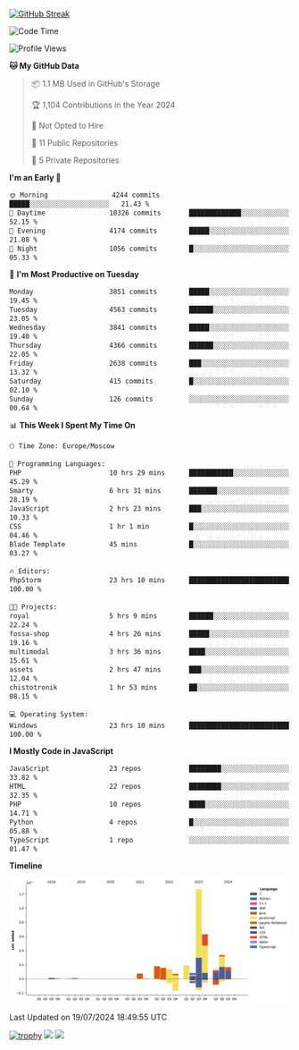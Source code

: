 [![GitHub Streak](https://github-readme-streak-stats.herokuapp.com/?user=yogik10)](https://git.io/streak-stats)
<!--START_SECTION:waka-->
![Code Time](http://img.shields.io/badge/Code%20Time-709%20hrs%2057%20mins-blue)

![Profile Views](http://img.shields.io/badge/Profile%20Views-0-blue)

**🐱 My GitHub Data** 

> 📦 1.1 MB Used in GitHub's Storage 
 > 
> 🏆 1,104 Contributions in the Year 2024
 > 
> 🚫 Not Opted to Hire
 > 
> 📜 11 Public Repositories 
 > 
> 🔑 5 Private Repositories 
 > 
**I'm an Early 🐤** 

```text
🌞 Morning                4244 commits        █████░░░░░░░░░░░░░░░░░░░░   21.43 % 
🌆 Daytime                10326 commits       █████████████░░░░░░░░░░░░   52.15 % 
🌃 Evening                4174 commits        █████░░░░░░░░░░░░░░░░░░░░   21.08 % 
🌙 Night                  1056 commits        █░░░░░░░░░░░░░░░░░░░░░░░░   05.33 % 
```
📅 **I'm Most Productive on Tuesday** 

```text
Monday                   3851 commits        █████░░░░░░░░░░░░░░░░░░░░   19.45 % 
Tuesday                  4563 commits        ██████░░░░░░░░░░░░░░░░░░░   23.05 % 
Wednesday                3841 commits        █████░░░░░░░░░░░░░░░░░░░░   19.40 % 
Thursday                 4366 commits        ██████░░░░░░░░░░░░░░░░░░░   22.05 % 
Friday                   2638 commits        ███░░░░░░░░░░░░░░░░░░░░░░   13.32 % 
Saturday                 415 commits         █░░░░░░░░░░░░░░░░░░░░░░░░   02.10 % 
Sunday                   126 commits         ░░░░░░░░░░░░░░░░░░░░░░░░░   00.64 % 
```


📊 **This Week I Spent My Time On** 

```text
🕑︎ Time Zone: Europe/Moscow

💬 Programming Languages: 
PHP                      10 hrs 29 mins      ███████████░░░░░░░░░░░░░░   45.29 % 
Smarty                   6 hrs 31 mins       ███████░░░░░░░░░░░░░░░░░░   28.19 % 
JavaScript               2 hrs 23 mins       ███░░░░░░░░░░░░░░░░░░░░░░   10.33 % 
CSS                      1 hr 1 min          █░░░░░░░░░░░░░░░░░░░░░░░░   04.46 % 
Blade Template           45 mins             █░░░░░░░░░░░░░░░░░░░░░░░░   03.27 % 

🔥 Editors: 
PhpStorm                 23 hrs 10 mins      █████████████████████████   100.00 % 

🐱‍💻 Projects: 
royal                    5 hrs 9 mins        ██████░░░░░░░░░░░░░░░░░░░   22.24 % 
fossa-shop               4 hrs 26 mins       █████░░░░░░░░░░░░░░░░░░░░   19.16 % 
multimodal               3 hrs 36 mins       ████░░░░░░░░░░░░░░░░░░░░░   15.61 % 
assets                   2 hrs 47 mins       ███░░░░░░░░░░░░░░░░░░░░░░   12.04 % 
chistotronik             1 hr 53 mins        ██░░░░░░░░░░░░░░░░░░░░░░░   08.15 % 

💻 Operating System: 
Windows                  23 hrs 10 mins      █████████████████████████   100.00 % 
```

**I Mostly Code in JavaScript** 

```text
JavaScript               23 repos            ████████░░░░░░░░░░░░░░░░░   33.82 % 
HTML                     22 repos            ████████░░░░░░░░░░░░░░░░░   32.35 % 
PHP                      10 repos            ████░░░░░░░░░░░░░░░░░░░░░   14.71 % 
Python                   4 repos             █░░░░░░░░░░░░░░░░░░░░░░░░   05.88 % 
TypeScript               1 repo              ░░░░░░░░░░░░░░░░░░░░░░░░░   01.47 % 
```



**Timeline**

![Lines of Code chart](https://raw.githubusercontent.com/Yogik10/Yogik10/main/assets/bar_graph.png)


 Last Updated on 19/07/2024 18:49:55 UTC
<!--END_SECTION:waka-->
[![trophy](https://github-profile-trophy.vercel.app/?username=yogik10)](https://github.com/ryo-ma/github-profile-trophy)
![](https://github-profile-summary-cards.vercel.app/api/cards/profile-details?username=yogik10&theme=solarized_dark)
![](https://github-profile-summary-cards.vercel.app/api/cards/most-commit-language?username=yogik10&theme=solarized_dark)


